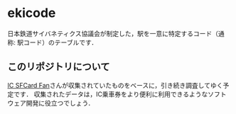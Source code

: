 # ekicode
日本鉄道サイバネティクス協議会が制定した，駅を一意に特定するコード（通称: 駅コード）のテーブルです．
## このリポジトリについて
[IC SFCard Fan](http://www014.upp.so-net.ne.jp/SFCardFan/)さんが収集されていたものをベースに，引き続き調査してゆく予定です．
収集されたデータは，IC乗車券をより便利に利用できるようなソフトウェア開発に役立つでしょう．